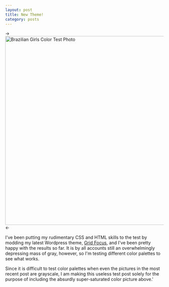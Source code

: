 ```yaml
---
layout: post
title: New Theme!
category: posts
---
```


-> <img width="600" src='http://farm2.static.flickr.com/1269/1350746677_aad2816ff2.jpg' alt='Brazilian Girls Color Test Photo'/> <-

I've been putting my rudimentary CSS and HTML skills to the test by modding my latest Wordpress theme, <a href="http://5thirtyone.com/grid-focus">Grid Focus</a>, and I've been pretty happy with the results so far.  It is by all accounts still an overwhelmingly depressing mass of gray, however, so I'm testing different color palettes to see what works.

Since it is difficult to test color palettes when even the pictures in the most recent post are grayscale, I am making this useless test post solely for the purpose of including the absurdly super-saturated color picture above.'